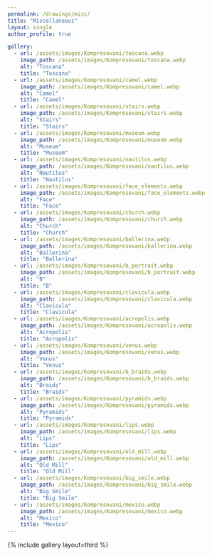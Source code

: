 ```yaml
---
permalink: /drawings/misc/
title: "Miscellaneous"
layout: single
author_profile: true

gallery:
  - url: /assets/images/Kompresovani/toscana.webp
    image_path: /assets/images/Kompresovani/toscana.webp
    alt: "Toscana"
    title: "Toscana"
  - url: /assets/images/Kompresovani/camel.webp
    image_path: /assets/images/Kompresovani/camel.webp
    alt: "Camel"
    title: "Camel"
  - url: /assets/images/Kompresovani/stairs.webp
    image_path: /assets/images/Kompresovani/stairs.webp
    alt: "Stairs"
    title: "Stairs"
  - url: /assets/images/Kompresovani/museum.webp
    image_path: /assets/images/Kompresovani/museum.webp
    alt: "Museum"
    title: "Museum"
  - url: /assets/images/Kompresovani/nautilus.webp
    image_path: /assets/images/Kompresovani/nautilus.webp
    alt: "Nautilus"
    title: "Nautilus"
  - url: /assets/images/Kompresovani/face_elements.webp
    image_path: /assets/images/Kompresovani/face_elements.webp
    alt: "Face"
    title: "Face"
  - url: /assets/images/Kompresovani/church.webp
    image_path: /assets/images/Kompresovani/church.webp
    alt: "Church"
    title: "Church"
  - url: /assets/images/Kompresovani/ballerina.webp
    image_path: /assets/images/Kompresovani/ballerina.webp
    alt: "Ballerina"
    title: "Ballerina"
  - url: /assets/images/Kompresovani/b_portrait.webp
    image_path: /assets/images/Kompresovani/b_portrait.webp
    alt: "B"
    title: "B"
  - url: /assets/images/Kompresovani/clavicula.webp
    image_path: /assets/images/Kompresovani/clavicula.webp
    alt: "Clavicula"
    title: "Clavicula"
  - url: /assets/images/Kompresovani/acropolis.webp
    image_path: /assets/images/Kompresovani/acropolis.webp
    alt: "Acropolis"
    title: "Acropolis"
  - url: /assets/images/Kompresovani/venus.webp
    image_path: /assets/images/Kompresovani/venus.webp
    alt: "Venus"
    title: "Venus"
  - url: /assets/images/Kompresovani/b_braids.webp
    image_path: /assets/images/Kompresovani/b_braids.webp
    alt: "Braids"
    title: "Braids"
  - url: /assets/images/Kompresovani/pyramids.webp
    image_path: /assets/images/Kompresovani/pyramids.webp
    alt: "Pyramids"
    title: "Pyramids"
  - url: /assets/images/Kompresovani/lips.webp
    image_path: /assets/images/Kompresovani/lips.webp
    alt: "Lips"
    title: "Lips"
  - url: /assets/images/Kompresovani/old_mill.webp
    image_path: /assets/images/Kompresovani/old_mill.webp
    alt: "Old Mill"
    title: "Old Mill"
  - url: /assets/images/Kompresovani/big_smile.webp
    image_path: /assets/images/Kompresovani/big_smile.webp
    alt: "Big Smile"
    title: "Big Smile"
  - url: /assets/images/Kompresovani/mexico.webp
    image_path: /assets/images/Kompresovani/mexico.webp
    alt: "Mexico"
    title: "Mexico"
---
```



{% include gallery layout=third %}

